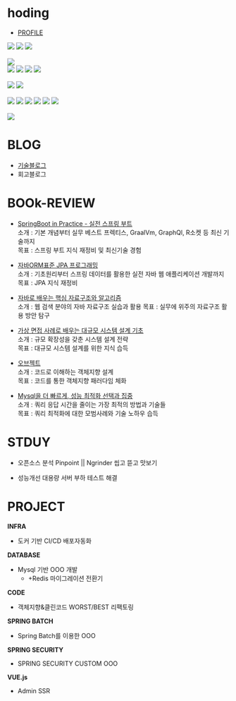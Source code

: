 # hoding  
- [PROFILE](https://github.com/seokjun7410)
<div align="left">
      
  <img src="https://img.shields.io/badge/intellij-232F3E?style=for-the-badge&logo=intellijidea&logoColor=white">
  <img src="https://img.shields.io/badge/github-232F3E?style=for-the-badge&logo=github&logoColor=white"> 
  <img src="https://img.shields.io/badge/gradle-232F3E?style=for-the-badge&logo=gradle&logoColor=white">
  <br>
    
  <br>
  <img src="https://img.shields.io/badge/aws-232F3E?style=for-the-badge&logo=amazonaws&logoColor=white">
<br>
<img src="https://img.shields.io/badge/ec2-232F3E?style=for-the-badge&logo=amazonec2&logoColor=white"> 
  <img src="https://img.shields.io/badge/s3-232F3E?style=for-the-badge&logo=amazons3&logoColor=white"> 
  <img src="https://img.shields.io/badge/rds-232F3E?style=for-the-badge&logo=amazonrds&logoColor=white"> 
  <img src="https://img.shields.io/badge/cloudwatch-232F3E?style=for-the-badge&logo=amazoncloudwatch&logoColor=white">    
  <br>
  <br>
  <img src="https://img.shields.io/badge/ubuntu-232F3E?style=for-the-badge&logo=ubuntu&logoColor=white">
  <img src="https://img.shields.io/badge/nginx-232F3E?style=for-the-badge&logo=nginx&logoColor=white">
  <br><br>
  <img src="https://img.shields.io/badge/JAVA-232F3E?style=for-the-badge&logo=java&logoColor=white"> 
  <img src="https://img.shields.io/badge/springboot-232F3E?style=for-the-badge&logo=springboot&logoColor=white">
    <img src="https://img.shields.io/badge/springboot-232F3E?style=for-the-badge&logo=springbatch&logoColor=white">
  <img src="https://img.shields.io/badge/springsecurity-232F3E?style=for-the-badge&logo=springsecurity&logoColor=white">
  <img src="https://img.shields.io/badge/MySQL-232F3E?style=for-the-badge&logo=MySQL&logoColor=white"> 
  <img src="https://img.shields.io/badge/redis-232F3E?style=for-the-badge&logo=redis&logoColor=white">
  <br><br>
  <img src="https://img.shields.io/badge/docker-232F3E?style=for-the-badge&logo=docker&logoColor=white">
</div>

# **BLOG**  
- [기술블로그](https://hoding-cloud.tistory.com/)  
- 회고블로그

# **BOOk-REVIEW**   
- [SpringBoot in Practice - 실전 스프링 부트](https://github.com/Overjump-Hurdle/hoding/issues/1#issue-1990096423)  
소개 : 기본 개념부터 실무 베스트 프렉티스, GraalVm, GraphQl, R소켓 등 최신 기술까지  
목표 : 스프링 부트 지식 재정비 및 최신기술 경험

- [자바ORM표준 JPA 프로그래밍](https://github.com/Overjump-Hurdle/hoding/issues/3#issue-1994051468)  
소개 : 기초원리부터 스프링 데이터를 활용한 실전 자바 웹 애플리케이션 개발까지  
목표 : JPA 지식 재정비

- [자바로 배우는 핵심 자료구조와 알고리즘](https://github.com/Overjump-Hurdle/hoding/issues/5#issue-1994288699)  
소개 : 웹 검색 분야의 자바 자료구조 실습과 활용
목표 : 실무에 위주의 자료구조 활용 방안 탐구

- [가상 면접 사례로 배우는 대규모 시스템 설계 기초]()  
소개 : 규모 확장성을 갖춘 시스템 설계 전략  
목표 : 대규모 시스템 설계를 위한 지식 습득

- [오브젝트]()  
소개 : 코드로 이해하는 객체지향 설계  
목표 : 코드를 통한 객체지향 패러다임 체화

- [Mysql을 더 빠르게, 성능 최적화 선택과 집중]()  
소개 : 쿼리 응답 시간을 줄이는 가장 최적의 방법과 기술들  
목표 : 쿼리 최적화에 대한 모범사례와 기술 노하우 습득    

# **STDUY**   
- 오픈소스 분석
  Pinpoint || Ngrinder 씹고 뜯고 맛보기

- 성능개선
  대용량 서버 부하 테스트 해결

# **PROJECT**  
**INFRA** 
 - 도커 기반 CI/CD 배포자동화
   
**DATABASE**
 - Mysql 기반 OOO 개발
   - +Redis 마이그레이션 전환기

**CODE**
 - 객체지향&클린코드 WORST/BEST 리팩토링

**SPRING BATCH**
 - Spring Batch를 이용한 OOO

**SPRING SECURITY**
 - SPRING SECURITY CUSTOM OOO

**VUE.js**
 - Admin SSR 
